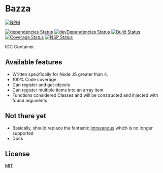# Bazza

[![NPM](https://nodei.co/npm/bazza.png?downloads=true&downloadRank=true&stars=true)](https://nodei.co/npm/bazza/)

[![dependencies Status](https://david-dm.org/blacksun1/bazza/status.svg)](https://david-dm.org/blacksun1/bazza)
[![devDependencies Status](https://david-dm.org/blacksun1/bazza/dev-status.svg)](https://david-dm.org/blacksun1/bazza?type=dev)
[![Build Status](https://travis-ci.org/blacksun1/bazza.svg?branch=master)](https://travis-ci.org/blacksun1/bazza)
[![Coverage Status](https://coveralls.io/repos/github/blacksun1/bazza/badge.svg?branch=master)](https://coveralls.io/github/blacksun1/bazza?branch=master)
[![NSP Status](https://nodesecurity.io/orgs/blacksun/projects/76480dfb-e4af-4044-9610-678ee9babbcb/badge)](https://nodesecurity.io/orgs/blacksun/projects/76480dfb-e4af-4044-9610-678ee9babbcb)

IOC Container.

## Available features

* Written specifically for Node JS greater than 4.
* 100% Code coverage.
* Can register and get objects
* Can register multiple items into an array item
* Functions considered Classes and will be constructed and injected with
  found arguments

## Not there yet

* Basically, should replace the fantastic
  [Intravenous](https://github.com/RoyJacobs/intravenous/) which is no longer
  supported
* Docs

## License

[MIT](LICENSE.md)
